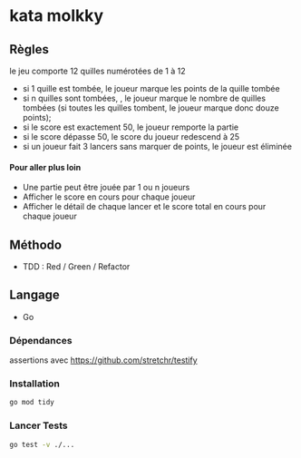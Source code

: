 # kata molkky

## Règles

le jeu comporte 12 quilles numérotées de 1 à 12

* si 1 quille est tombée, le joueur marque les points de la quille tombée
* si n quilles sont tombées, , le joueur marque le nombre de quilles tombées (si toutes les quilles tombent, le joueur marque donc douze points);
* si le score est exactement 50, le joueur remporte la partie
* si le score dépasse 50, le score du joueur redescend à 25
* si un joueur fait 3 lancers sans marquer de points, le joueur est éliminée

#### Pour aller plus loin

* Une partie peut être jouée par 1 ou n joueurs
* Afficher le score en cours pour chaque joueur
* Afficher le détail de chaque lancer et le score total en cours pour chaque joueur 

## Méthodo

* TDD : Red / Green / Refactor

## Langage

* Go

### Dépendances

assertions avec https://github.com/stretchr/testify

### Installation

```bash
go mod tidy
```

### Lancer Tests

```bash
go test -v ./...
```